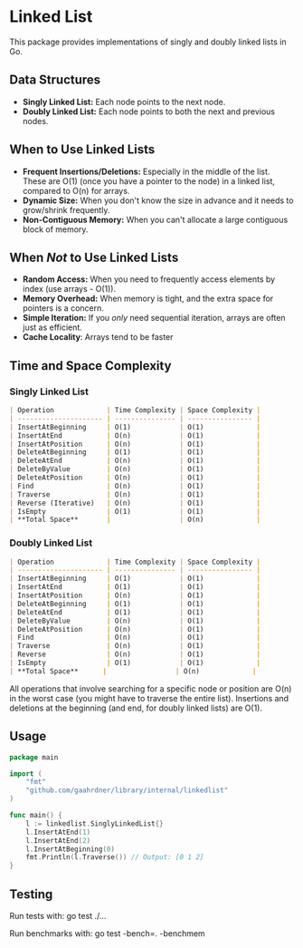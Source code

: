# Linked List

This package provides implementations of singly and doubly linked lists in Go.

## Data Structures

* **Singly Linked List:** Each node points to the next node.
* **Doubly Linked List:** Each node points to both the next and previous nodes.

## When to Use Linked Lists

* **Frequent Insertions/Deletions:** Especially in the middle of the list.  These are O(1) (once you have a pointer to the node) in a linked list, compared to O(n) for arrays.
* **Dynamic Size:** When you don't know the size in advance and it needs to grow/shrink frequently.
* **Non-Contiguous Memory:** When you can't allocate a large contiguous block of memory.

## When *Not* to Use Linked Lists

* **Random Access:** When you need to frequently access elements by index (use arrays - O(1)).
* **Memory Overhead:** When memory is tight, and the extra space for pointers is a concern.
* **Simple Iteration:** If you *only* need sequential iteration, arrays are often just as efficient.
* **Cache Locality**: Arrays tend to be faster

## Time and Space Complexity

### Singly Linked List

```markdown
| Operation             | Time Complexity | Space Complexity |
| --------------------- | --------------- | ---------------- |
| InsertAtBeginning     | O(1)            | O(1)             |
| InsertAtEnd           | O(n)            | O(1)             |
| InsertAtPosition      | O(n)            | O(1)             |
| DeleteAtBeginning     | O(1)            | O(1)             |
| DeleteAtEnd           | O(n)            | O(1)             |
| DeleteByValue         | O(n)            | O(1)             |
| DeleteAtPosition      | O(n)            | O(1)             |
| Find                  | O(n)            | O(1)             |
| Traverse              | O(n)            | O(1)             |
| Reverse (Iterative)   | O(n)            | O(1)             |
| IsEmpty               | O(1)            | O(1)             |
| **Total Space**       |                 | O(n)             |
```

### Doubly Linked List

```markdown
| Operation             | Time Complexity | Space Complexity |
| --------------------- | --------------- | ---------------- |
| InsertAtBeginning     | O(1)            | O(1)             |
| InsertAtEnd           | O(1)            | O(1)             |
| InsertAtPosition      | O(n)            | O(1)             |
| DeleteAtBeginning     | O(1)            | O(1)             |
| DeleteAtEnd           | O(1)            | O(1)             |
| DeleteByValue         | O(n)            | O(1)             |
| DeleteAtPosition      | O(n)            | O(1)             |
| Find                  | O(n)            | O(1)             |
| Traverse              | O(n)            | O(1)             |
| Reverse               | O(n)            | O(1)             |
| IsEmpty               | O(1)            | O(1)             |
| **Total Space**      |                 | O(n)             |
```

All operations that involve searching for a specific node or position are O(n) in the worst case (you might have to traverse the entire list).  Insertions and deletions at the beginning (and end, for doubly linked lists) are O(1).

## Usage

```go
package main

import (
    "fmt"
    "github.com/gaahrdner/library/internal/linkedlist"
)

func main() {
    l := linkedlist.SinglyLinkedList{}
    l.InsertAtEnd(1)
    l.InsertAtEnd(2)
    l.InsertAtBeginning(0)
    fmt.Println(l.Traverse()) // Output: [0 1 2]
}
```

## Testing

Run tests with: go test ./...

Run benchmarks with: go test -bench=. -benchmem

